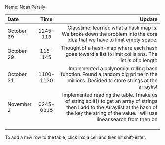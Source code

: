Name: Noah Persily

| Date       |   Time    |                                                                                                                                                                                                  Update |
|:-----------|:---------:|--------------------------------------------------------------------------------------------------------------------------------------------------------------------------------------------------------:|
| October 29 | 1245-115  |                                                                                  Classtime: learned what a hash map is. We broke down the problem into the core idea that we have to limit empty space. |
| October 29 |  115-145  |                                                                                                   Thought of a hash-map where each hash goes toward a list to limit collisions. The list is of p length |
| October 31 | 1100-1130 |                                                                     Implemented a polynomial rolling hash function. Found a random big prime in the millions. Decided to store strings at the arraylist |
| November 2 | 0245-0315 | Implemented reading the table. I make us of string.split() to get an array of strings then I add to the Arraylist at the hash of the key the string of the value. I will use linear search from then on |
|            |           |                                                                                                                                                                                                         |
|            |           |                                                                                                                                                                                                         |
|            |           |                                                                                                                                                                                                         |


To add a new row to the table, click into a cell and then hit shift-enter.